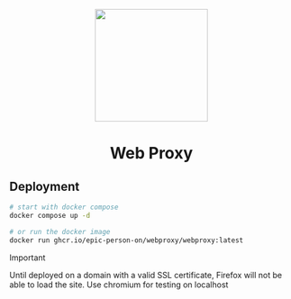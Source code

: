 <p align="center"><img src="https://raw.githubusercontent.com/titaniumnetwork-dev/Ultraviolet-Static/main/public/uv.png" height="200"></p>

<h1 align="center">Web Proxy</h1>

## Deployment

```bash
# start with docker compose
docker compose up -d

# or run the docker image
docker run ghcr.io/epic-person-on/webproxy/webproxy:latest
```

> [!IMPORTANT]  
> Until deployed on a domain with a valid SSL certificate, Firefox will not be able to load the site. Use chromium for testing on localhost
